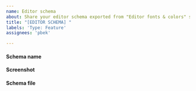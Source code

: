 ```yaml
---
name: Editor schema
about: Share your editor schema exported from "Editor fonts & colors" settings. 
title: "[EDITOR SCHEMA] "
labels: 'Type: Feature'
assignees: 'pbek'

---
```


#### Schema name
<!-- Please provide the name of the schema you want to add. -->

#### Screenshot
<!-- Please provide a screenshot of the schema in action. -->

#### Schema file
<!-- Please provide the schema file. -->
<!-- You will need to compress the schema xml with zip or gz before GitHub lets you upload it. -->
<!-- If you don't know how to do that you can also upload it to a file sharing service and post the link here or just post the content of the file in a code block. -->
